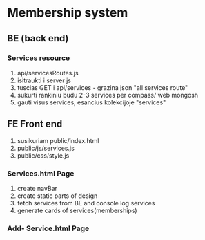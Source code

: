 # Membership system

## BE (back end)

### Services resource

1. api/servicesRoutes.js
2. isitraukti i server js
3. tuscias GET i api/services - grazina json "all services route"
4. sukurti rankiniu budu 2-3 services per compass/ web mongosh
5. gauti visus services, esancius kolekcijoje "services"

## FE Front end

1. susikuriam public/index.html
2. public/js/services.js
3. public/css/style.js

### Services.html Page

1. create navBar
2. create static parts of design
3. fetch services from BE and console log services
4. generate cards of services(memberships)

### Add- Service.html Page
